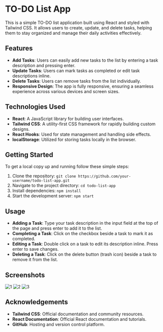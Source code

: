 # TO-DO List App

This is a simple TO-DO list application built using React and styled with Tailwind CSS. It allows users to create, update, and delete tasks, helping them to stay organized and manage their daily activities effectively.

## Features

- **Add Tasks**: Users can easily add new tasks to the list by entering a task description and pressing enter.
- **Update Tasks**: Users can mark tasks as completed or edit task descriptions inline.
- **Delete Tasks**: Users can remove tasks from the list individually.
- **Responsive Design**: The app is fully responsive, ensuring a seamless experience across various devices and screen sizes.

## Technologies Used

- **React**: A JavaScript library for building user interfaces.
- **Tailwind CSS**: A utility-first CSS framework for rapidly building custom designs.
- **React Hooks**: Used for state management and handling side effects.
- **localStorage**: Utilized for storing tasks locally in the browser.

## Getting Started

To get a local copy up and running follow these simple steps:

1. Clone the repository: `git clone https://github.com/your-username/todo-list-app.git`
2. Navigate to the project directory: `cd todo-list-app`
3. Install dependencies: `npm install`
4. Start the development server: `npm start`

## Usage

- **Adding a Task**: Type your task description in the input field at the top of the page and press enter to add it to the list.
- **Completing a Task**: Click on the checkbox beside a task to mark it as completed.
- **Editing a Task**: Double click on a task to edit its description inline. Press enter to save changes.
- **Deleting a Task**: Click on the delete button (trash icon) beside a task to remove it from the list.



## Screenshots
![1](https://github.com/Rushi-Suryaa2601/TO_DO_List_APP-/assets/151115201/2a5a4cce-5d5b-4e2f-bdb4-db45fabf51b8)
![2](https://github.com/Rushi-Suryaa2601/TO_DO_List_APP-/assets/151115201/fa0833a6-fc91-4cfd-8747-1a9868d6e162)
![3](https://github.com/Rushi-Suryaa2601/TO_DO_List_APP-/assets/151115201/f362d08e-0f86-45c7-8705-bb1ea5953070)




## Acknowledgements

- **Tailwind CSS**: Official documentation and community resources.
- **React Documentation**: Official React documentation and tutorials.
- **GitHub**: Hosting and version control platform.


